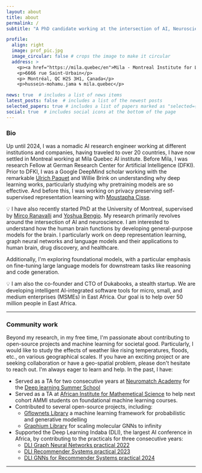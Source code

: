```yaml
---
layout: about
title: about
permalink: /
subtitle: "A PhD candidate working at the intersection of AI, Neuroscience, and drug discovery."

profile:
  align: right
  image: prof_pic.jpg
  image_circular: false # crops the image to make it circular
  address: >
    <p><a href="https://mila.quebec/en">Mila - Montreal Institute for Learning Algorithms</a></p>
    <p>6666 rue Saint-Urbain</p>
    <p> Montréal, QC H2S 3H1, Canada</p>
    <p>hussein-mohamu.jama 🌀 mila.quebec</p>

news: true  # includes a list of news items
latest_posts: false  # includes a list of the newest posts
selected_papers: true # includes a list of papers marked as "selected={true}"
social: true  # includes social icons at the bottom of the page
---
```


### Bio

Up until 2024, I was a nomadic AI research engineer working at different institutions and companies, having traveled to over 20 countries, I have now settled in Montreal working at Mila Quebec AI institute. Before Mila, I was research Fellow at German Research Center for Artificial Intelligence (DFKI). Prior to DFKI, I was a Google DeepMind scholar working with the remarkable [Ulrich Paquet](https://www.linkedin.com/in/ulrich-paquet-72b6055a/?originalSubdomain=uk) and Willie Brink on understanding why deep learning works, particularly studying why pretraining models are so effective. And before this, I was working on privacy preserving self-supervised representation learning with [Moustapha Cisse](https://nexteinstein.org/person/moustapha-cisse/). 

💡 I have also recently started PhD at the University of Montreal, supervised by [Mirco Ranavalli](https://mila.quebec/en/directory/mirco-ravanelli) and [Yoshua Bengio](https://mila.quebec/en/directory/yoshua-bengio). My research primarily revolves around the intersection of AI and neuroscience. I am interested to understand how the human brain functions by developing general-purpose models for the brain. I particularly work on deep representation learning, graph neural networks and language models and their applications to human brain, drug discovery, and healthcare. 

Additionally, I'm exploring foundational models, with a particular emphasis on fine-tuning large language models for downstream tasks like reasoning and code generation. 

💡 I am also the co-founder and CTO of Dukabooks, a stealth startup. We are developing intelligent AI-integrated software tools for micro, small, and medium enterprises (MSMEs) in East Africa. Our goal is to help over 50 million people in East Africa.

---

### Community work

Beyond my research, in my free time, I'm passionate about contributing to open-source projects and machine learning for societal good. Particularly, I would like to study the effects of weather like rising temperatures, floods, etc., on various geographical scales. If you have an exciting project or are seeking collaboration or have a geo-spatial problem, please don't hesitate to reach out. I'm always eager to learn and help. In the past, I have:

* Served as a TA for two consecutive years at [Neuromatch Academy](https://neuromatch.io/neuroscience/) for the [Deep learning Summer School](https://deeplearning.neuromatch.io/tutorials/intro.html) 
* Served as a TA at [African Institute for Mathemetical Science](https://nexteinstein.org/) to help next cohort AMMI students on foundational machine learning courses. 
* Contributed to several open-source projects, including:
  - [Gflownets Library](https://github.com/alexhernandezgarcia/gflownet) a machine learning framework for probabilistic and generative modelling
  - [Graphium Library](https://github.com/datamol-io/graphium) for scaling molecular GNNs to infinity
* Supported the Deep Learning Indaba (DLI), the largest AI conference in Africa, by contributing to the practicals for three consecutive years: 
  - [DLI Graph Neural Networks practical 2022](https://github.com/deep-learning-indaba/indaba-pracs-2022/blob/main/practicals/GNN_practical.ipynb)
  - [DLI Recommender Systems practical 2023](https://github.com/deep-learning-indaba/indaba-pracs-2023/blob/main/practicals/Recommender_Systems.ipynb)
  - [DLI GNNs for Recommender Systems practical 2024](https://github.com/deep-learning-indaba/indaba-pracs-2024/tree/main/practicals/Recommender_Systems)

---
